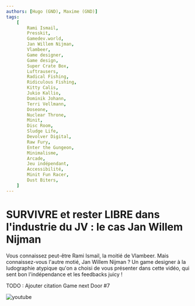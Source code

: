 ```yaml
---
authors: [Hugo (GND), Maxime (GND)]
tags:
    [
        Rami Ismail,
        Presskit,
        Gamedev.world,
        Jan Willem Nijman,
        Vlambeer,
        Game designer,
        Game design,
        Super Crate Box,
        Luftrausers,
        Radical Fishing,
        Ridiculous Fishing,
        Kitty Calis,
        Jukio Kallio,
        Dominik Johann,
        Terri Vellmann,
        Doseone,
        Nuclear Throne,
        Minit,
        Disc Room,
        Sludge Life,
        Devolver Digital,
        Raw Fury,
        Enter the Gungeon,
        Minimalisme,
        Arcade,
        Jeu indépendant,
        Accessibilité,
        Minit Fun Racer,
        Dust Biters,
    ]
---
```


# SURVIVRE et rester LIBRE dans l'industrie du JV : le cas Jan Willem Nijman

Vous connaissez peut-être Rami Ismail, la moitié de Vlambeer. Mais connaissez-vous l'autre motié, Jan Willem Nijman ? Un game designer à la ludographie atypique qu'on a choisi de vous présenter dans cette vidéo, qui sent bon l'indépendance et les feedbacks juicy !

TODO : Ajouter citation Game next Door #7

![youtube](https://www.youtube.com/watch?v=TvBJTeMqWnw)
